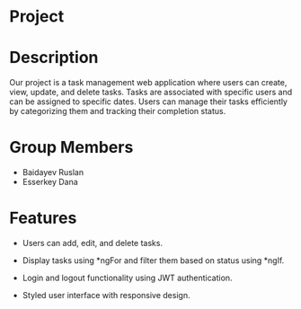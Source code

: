 # Project

# Description

Our project is a task management web application where users can create, view, update, and delete tasks. Tasks are associated with specific users and can be assigned to specific dates. Users can manage their tasks efficiently by categorizing them and tracking their completion status.

# Group Members

- Baidayev Ruslan
- Esserkey Dana
# Features

- Users can add, edit, and delete tasks.

- Display tasks using *ngFor and filter them based on status using *ngIf.

- Login and logout functionality using JWT authentication.

- Styled user interface with responsive design.
